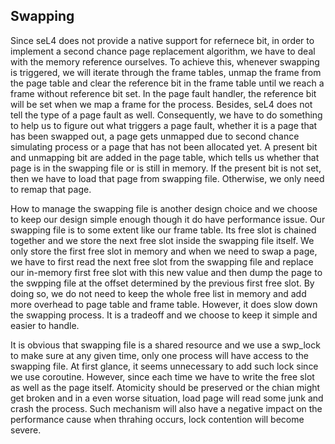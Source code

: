 ## Swapping

Since seL4 does not provide a native support for refernece bit, in order to implement a second chance page replacement  algorithm, we have to deal with the memory reference ourselves. To achieve this, whenever swapping is triggered, we will iterate through the frame tables, unmap the frame from the page table and clear the reference bit in the frame table until we reach a frame without reference bit set. In the page fault handler, the reference bit will be set when we map a frame for the process. Besides, seL4 does not tell the type of a page fault as well. Consequently, we have to do something to help us to figure out what triggers a page fault, whether it is a page that has been swapped out, a page gets unmapped due to second chance simulating process or a page that has not been allocated yet. A present bit and unmapping bit are added in the page table, which tells us whether that page is in the swapping file or is still in memory. If the present bit is not set, then we have to load that page from swapping file. Otherwise, we only need to remap that page. 

How to manage the swapping file is another design choice and we choose to keep our design simple enough though it do have performance issue. Our swapping file is to some extent like our frame table. Its free slot is chained together and we store the next free slot inside the swapping file itself. We only store the first free slot in memory and when we need to swap a page, we have to first read the next free slot from the swapping file and replace our in-memory first free slot with this new value and then dump the page to the swpping file at the offset determined by the previous first free slot. By doing so, we do not need to keep the whole free list in memory and add more overhead to page table and frame table. However, it does slow down the swapping process. It is a tradeoff and we choose to keep it simple and easier to handle.

It is obvious that swapping file is a shared resource and we use a swp_lock to make sure at any given time, only one process will have access to the swapping file. At first glance, it seems unnecessary to add such lock since we use coroutine. However, since each time we have to write the free slot as well as the page itself. Atomicity should be preserved or the chian might get broken and in a even worse situation, load page will read some junk and crash the process. Such mechanism will also have a negative impact on the performance cause when thrahing occurs, lock contention will become severe.